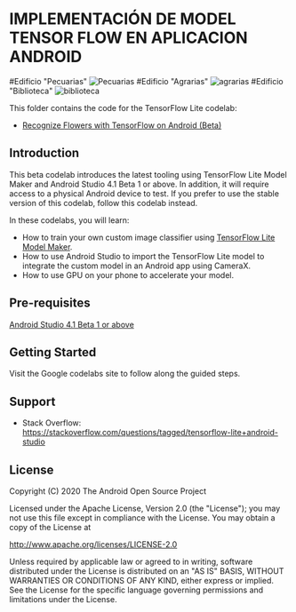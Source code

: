 # IMPLEMENTACIÓN DE MODEL TENSOR FLOW EN APLICACION ANDROID 

#Edificio "Pecuarias"
![Pecuarias](https://user-images.githubusercontent.com/87384300/189471201-916e238b-5cfe-4066-a4b2-72978c046a02.jpeg)
#Edificio "Agrarias"
![agrarias](https://user-images.githubusercontent.com/87384300/189471216-465e9ced-d0d5-4168-b389-bfb789c590ce.jpeg)
#Edificio "Biblioteca"
![biblioteca](https://user-images.githubusercontent.com/87384300/189471227-1df82a99-d8fe-42a1-9dc8-4cfaec35179b.jpeg)


This folder contains the code for the TensorFlow Lite codelab:

* [Recognize Flowers with TensorFlow on Android (Beta)](https://goo.gle/3dbCSbt)

## Introduction

This beta codelab introduces the latest tooling using TensorFlow Lite Model Maker and Android Studio 4.1 Beta 1 or above. In addition, it will require access to a physical Android device to test. If you prefer to use the stable version of this codelab, follow this codelab instead.

In these codelabs, you will learn:

*   How to train your own custom image classifier using [TensorFlow Lite Model Maker](https://www.tensorflow.org/lite/tutorials/model_maker_image_classification).
*   How to use Android Studio to import the TensorFlow Lite model to integrate the custom model in an Android app using CameraX.
*   How to use GPU on your phone to accelerate your model.


## Pre-requisites

[Android Studio 4.1 Beta 1 or above](http://developers.android.com/studio/preview)

## Getting Started

Visit the Google codelabs site to follow along the guided steps.

## Support

- Stack Overflow: https://stackoverflow.com/questions/tagged/tensorflow-lite+android-studio

## License

 Copyright (C) 2020 The Android Open Source Project
 
 Licensed under the Apache License, Version 2.0 (the "License");
 you may not use this file except in compliance with the License.
 You may obtain a copy of the License at

http://www.apache.org/licenses/LICENSE-2.0
 
 Unless required by applicable law or agreed to in writing, software
 distributed under the License is distributed on an "AS IS" BASIS,
 WITHOUT WARRANTIES OR CONDITIONS OF ANY KIND, either express or implied.
 See the License for the specific language governing permissions and
 limitations under the License.
